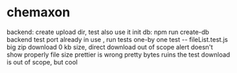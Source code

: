 # chemaxon
backend:
create upload dir, test also use it
init db: npm run create-db
backend test port already in use , run tests one-by one test -- fileList.test.js
big zip download 0 kb size, direct download out of scope
alert doesn't show properly
file size prettier is wrong
pretty bytes ruins the test
download is out of scope, but cool